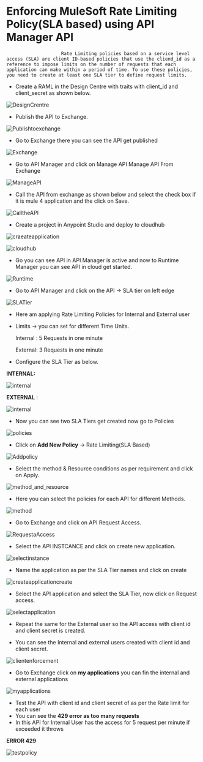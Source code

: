 # Enforcing MuleSoft Rate Limiting Policy(SLA based) using API Manager API
                        Rate Limiting policies based on a service level access (SLA) are client ID-based policies that use the cliend_id as a reference to impose limits on the number of requests that each application can make within a period of time. To use these policies, you need to create at least one SLA tier to define request limits.

- Create a RAML in the Design Centre with traits  with client\_id and client\_secret  as shown below.

![DesignCrentre](images/DesignCrentre.png)

- Publish the API to Exchange.

![Publishtoexchange](images/Publishtoexchange.png)

- Go to Exchange there you can see the API get published
 
 
![Exchange](images/Exchange.png)



- Go to API Manager and click on Manage API Manage API From Exchange

![ManageAPI](images/ManageAPI.png)

- Call the API from exchange as shown below and select the check box if it is mule 4 application and the click on Save.

![CalltheAPI](images/CalltheAPI.png)

- Create a project in Anypoint Studio and deploy to cloudhub

![craeateapplication](images/createapplication.png)

![cloudhub](images/cloudhub.png)


- Go you can see API in API Manager is active and now to Runtime Manager you can see API in cloud get started.

 ![Runtime](images/Runtime.png)

- Go to API Manager  and click on the API &rarr; SLA tier on left edge

![SLATier](images/SLATier.png)


- Here am applying Rate Limiting Policies for Internal and External user

- Limits &rarr;  you can set for different Time Units.

    Internal : 5 Requests in one minute

    External: 3  Requests in one minute

- Configure the SLA Tier as below.

**INTERNAL:**


![internal](images/internal.png)

 

**EXTERNAL** :

![internal](images/external.png)

- Now you can see two SLA Tiers get created now go to Policies

 
![policies](images/policies.png)


- Click on **Add New Policy**  &rarr; Rate Limiting(SLA Based)

 
![Addpolicy](images/Addpolicy.png)



- Select the method &amp; Resource conditions as per requirement and click on Apply.

 ![method_and_resource](images/method_and_resource.png)

- Here you can select the policies for each API for different Methods.

![method](images/method.png)


- Go to Exchange and click on API Request Access.

 
 ![RequestaAccess](images/RequestaAccess.png)


- Select the API INSTCANCE  and click on create new application.

 
 ![selectinstance](images/selectinstance.png)



- Name the application as per the SLA Tier names and click on create

![createapplicationcreate](images/createapplicationcreate.png)


- Select the API application and select the SLA Tier, now click on Request access.

 ![selectapplication](images/selectapplication.png)

- Repeat the same for the External user so the API access with client id and client secret is created.

- You can see the Internal and external users created with client id and client secret.


![clientenforcement](images/clientenforcement.png)




- Go to Exchange click on **my applications** you can fin the internal and external applications


![myapplications](images/myapplications.png)




- Test the API with client id and client secret of  as per the Rate limit for each user
- You can see the **429 error as too many requests**
- In this API for Internal User has the access for 5 request per minute if exceeded it throws

**ERROR 429**


![testpolicy](images/testpolicy.png)

 
